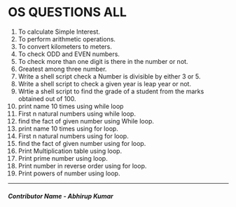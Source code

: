 # OS QUESTIONS ALL
1. To calculate Simple Interest.
2. To perform arithmetic operations.
3. To convert kilometers to meters.
4. To check ODD and EVEN numbers.
5. To check more than one digit is there in the number or not.
6. Greatest among three number.
7. Write a shell script check a Number is divisible by either 3 or 5.
8. Write a shell script to check a given year is leap year or not.
9. Wrtie a shell script to find the grade of a student from the marks obtained out of 100.
10. print name 10 times using while loop
11. First n natural numbers using while loop.
12. find the fact of given number using While loop.
13. print name 10 times using for loop.
14. First n natural numbers using for loop.
15. find the fact of given number using for loop.
16. Print Multiplication table using loop.
17. Print prime number using loop.
18. Print number in reverse order using for loop.
19. Print powers of number using loop.

---
##### Contributor Name - Abhirup Kumar
